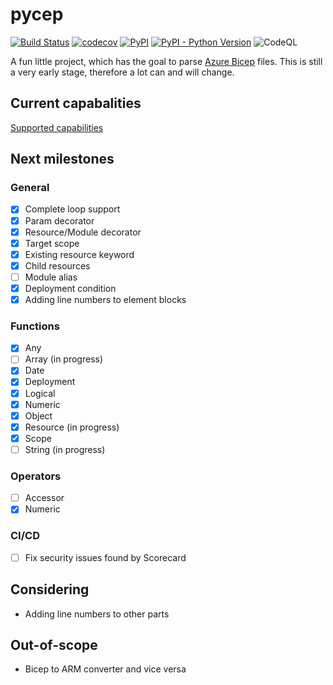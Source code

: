 # pycep

[![Build Status](https://github.com/gruebel/pycep/workflows/CI/badge.svg)](https://github.com/gruebel/pycep/actions)
[![codecov](https://codecov.io/gh/gruebel/pycep/branch/master/graph/badge.svg?token=49WHVYGE1D)](https://codecov.io/gh/gruebel/pycep)
[![PyPI](https://img.shields.io/pypi/v/pycep-parser)](https://pypi.org/project/pycep-parser/)
[![PyPI - Python Version](https://img.shields.io/pypi/pyversions/pycep-parser)](https://github.com/gruebel/pycep)
![CodeQL](https://github.com/gruebel/pycep/workflows/CodeQL/badge.svg)

A fun little project, which has the goal to parse
[Azure Bicep](https://github.com/Azure/bicep) files.
This is still a very early stage, therefore a lot can and will change.

## Current capabalities

[Supported capabilities](docs/capabilities.md)

## Next milestones

### General
- [x] Complete loop support
- [x] Param decorator
- [x] Resource/Module decorator
- [x] Target scope
- [x] Existing resource keyword
- [x] Child resources
- [ ] Module alias
- [x] Deployment condition
- [x] Adding line numbers to element blocks

### Functions
- [x] Any
- [ ] Array (in progress)
- [x] Date
- [x] Deployment
- [x] Logical
- [x] Numeric
- [x] Object
- [x] Resource (in progress)
- [x] Scope
- [ ] String (in progress)

### Operators
- [ ] Accessor
- [x] Numeric

### CI/CD
- [ ] Fix security issues found by Scorecard

## Considering
- Adding line numbers to other parts

## Out-of-scope
- Bicep to ARM converter and vice versa
